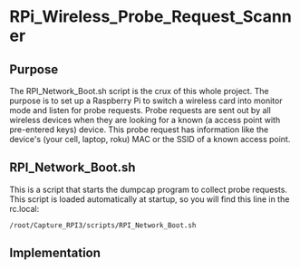 # RPi_Wireless_Probe_Request_Scanner

## Purpose
The RPI_Network_Boot.sh script is the crux of this whole project.  The purpose is to set up a Raspberry Pi to switch a wireless card into monitor mode and listen for probe requests.  Probe requests are sent out by all wireless devices when they are looking for a known (a access point with pre-entered keys) device.  This probe request has information like the device's (your cell, laptop, roku) MAC or the SSID of a known access point.

## RPI_Network_Boot.sh
This is a script that starts the dumpcap program to collect probe requests.  This script is loaded automatically at startup, so you will find this line in the rc.local:
```
/root/Capture_RPI3/scripts/RPI_Network_Boot.sh
```

## Implementation

<!--
git add .
git commit -m "Working widget container Just need to add calls to server backend"
git remote add origin https://github.com/jthibeault2005/RPi_Wireless_Probe_Request_Scanner.git
git push origin master

git pull https://github.com/jthibeault2005/RPi_Wireless_Probe_Request_Scanner.git
-->
